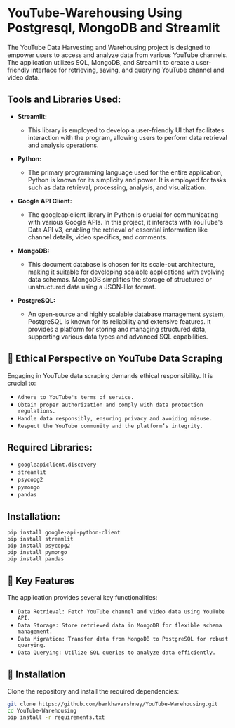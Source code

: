 # YouTube-Warehousing Using Postgresql, MongoDB and Streamlit

The YouTube Data Harvesting and Warehousing project is designed to empower users to access and analyze data from various YouTube channels. The application utilizes SQL, MongoDB, and Streamlit to create a user-friendly interface for retrieving, saving, and querying YouTube channel and video data.

## Tools and Libraries Used:

- **Streamlit:** 
  - This library is employed to develop a user-friendly UI that facilitates interaction with the program, allowing users to perform data retrieval and analysis operations.

- **Python:** 
  - The primary programming language used for the entire application, Python is known for its simplicity and power. It is employed for tasks such as data retrieval, processing, analysis, and visualization.

- **Google API Client:**
  - The googleapiclient library in Python is crucial for communicating with various Google APIs. In this project, it interacts with YouTube's Data API v3, enabling the retrieval of essential information like channel details, video specifics, and comments.

- **MongoDB:** 
  - This document database is chosen for its scale-out architecture, making it suitable for developing scalable applications with evolving data schemas. MongoDB simplifies the storage of structured or unstructured data using a JSON-like format.

- **PostgreSQL:** 
  - An open-source and highly scalable database management system, PostgreSQL is known for its reliability and extensive features. It provides a platform for storing and managing structured data, supporting various data types and advanced SQL capabilities.

## 📖 Ethical Perspective on YouTube Data Scraping
Engaging in YouTube data scraping demands ethical responsibility. It is crucial to:

- `Adhere to YouTube's terms of service.`
- `Obtain proper authorization and comply with data protection regulations.`
- `Handle data responsibly, ensuring privacy and avoiding misuse.`
- `Respect the YouTube community and the platform’s integrity.`

## Required Libraries:

- `googleapiclient.discovery`
- `streamlit`
- `psycopg2`
- `pymongo`
- `pandas`

## Installation:

```bash
pip install google-api-python-client
pip install streamlit
pip install psycopg2
pip install pymongo
pip install pandas

```


## 🎯 Key Features
The application provides several key functionalities:

- `Data Retrieval: Fetch YouTube channel and video data using YouTube API.`
- `Data Storage: Store retrieved data in MongoDB for flexible schema management.`
- `Data Migration: Transfer data from MongoDB to PostgreSQL for robust querying.`
- `Data Querying: Utilize SQL queries to analyze data efficiently.`

## 📂 Installation
Clone the repository and install the required dependencies:
```bash
git clone https://github.com/barkhavarshney/YouTube-Warehousing.git
cd YouTube-Warehousing
pip install -r requirements.txt
```

